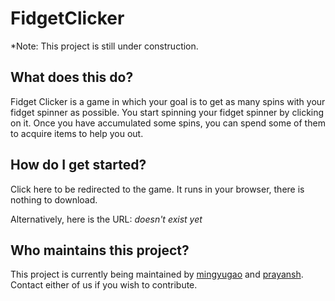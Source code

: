 # FidgetClicker

*Note: This project is still under construction. 

## What does this do? 

Fidget Clicker is a game in which your goal is to get as many spins with your fidget spinner as possible. You start spinning your fidget spinner by clicking on it. Once you have accumulated some spins, you can spend some of them to acquire items to help you out. 

## How do I get started? 

Click here to be redirected to the game. It runs in your browser, there is nothing to download. 

Alternatively, here is the URL: *doesn't exist yet*

## Who maintains this project? 

This project is currently being maintained by [mingyugao][1] and [prayansh][2]. 
Contact either of us if you wish to contribute. 

  [1]: https://github.com/mingyugao
  [2]: https://github.com/prayansh
